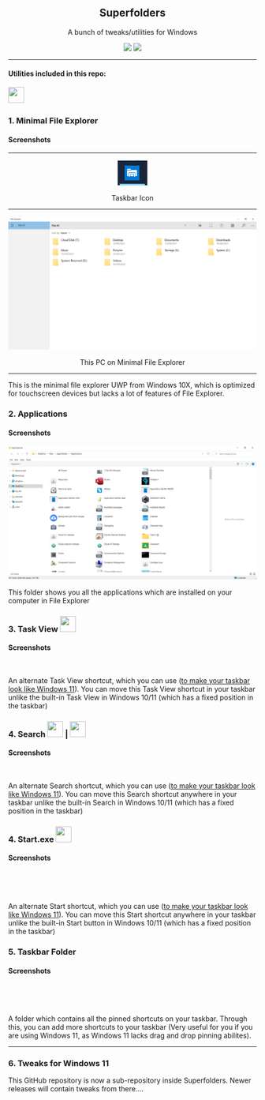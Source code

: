  
<h2 align="center">Superfolders</h2>
  
<p align="center">A bunch of tweaks/utilities for Windows</p>

<p align="center">
<a href="https://github.com/pronoy2108/Superfolders/releases/tag/v2.5"><img src="https://img.shields.io/github/v/release/pronoy2108/Superfolders?label=version"></a>

<img src="https://img.shields.io/github/downloads/pronoy2108/superfolders/total">
</p>
<hr/>
  
#### Utilities included in this repo:
<code><img width="32" height="32" src="https://raw.githubusercontent.com/pronoy2108/Superfolders/main/Minimal%20File%20Explorer.ico"></code> <h3>1. Minimal File Explorer</h3> 

<h4>Screenshots</h4>

---
<center>
 
 ![](https://raw.githubusercontent.com/pronoy2108/Superfolders/main/10x-explorer_tskicon.png)

</center>
<center>Taskbar Icon</center>

---

<center>
 
 ![](https://raw.githubusercontent.com/pronoy2108/Superfolders/main/10x-explorer_thispc.png)

</center>
<center>
 This PC on Minimal File Explorer
</center>

---

This is the minimal file explorer UWP from Windows 10X, which is optimized for touchscreen devices but lacks a lot of features of File Explorer. 

### 2. Applications

<h4>Screenshots</h4>

![](https://raw.githubusercontent.com/pronoy2108/Superfolders/main/applications_folder.png)

This folder shows you all the applications which are installed on your computer in File Explorer

### 3. Task View <code><img width="32" height="32" src="https://raw.githubusercontent.com/pronoy2108/Superfolders/main/taskview.ico"></code>

<h4>Screenshots</h4>


<center>
 
 ![]()

</center>

An alternate Task View shortcut, which you can use ([to make your taskbar look like Windows 11](https://gist.github.com/pronoy2108/dcac79274d33b6f127fa5e2a4aa633f5)). You can move this Task View shortcut in your taskbar unlike the built-in Task View in Windows 10/11 (which has a fixed position in the taskbar)

### 4. Search <code><img width="32" height="32" src="https://raw.githubusercontent.com/pronoy2108/Superfolders/main/search-dark.ico"></code> | <code><img width="32" height="32" src="https://raw.githubusercontent.com/pronoy2108/Superfolders/main/search.ico"></code>

<h4>Screenshots</h4>


<center>
 
 ![]()

</center>

An alternate Search shortcut, which you can use ([to make your taskbar look like Windows 11](https://gist.github.com/pronoy2108/dcac79274d33b6f127fa5e2a4aa633f5)). You can move this Search shortcut anywhere in your taskbar unlike the built-in Search in Windows 10/11 (which has a fixed position in the taskbar)

### 4. Start.exe <code><img width="32" height="32" src="https://files.catbox.moe/s7n3sz.ico"></code>

<h4>Screenshots</h4>

![]()

<center>
 
 ![]()

</center>

An alternate Start shortcut, which you can use ([to make your taskbar look like Windows 11](https://gist.github.com/pronoy2108/dcac79274d33b6f127fa5e2a4aa633f5)). You can move this Start shortcut anywhere in your taskbar unlike the built-in Start button in Windows 10/11 (which has a fixed position in the taskbar)

### 5. Taskbar Folder
<h4>Screenshots</h4>

![]()

<center>
 
 ![]()

</center>

A folder which contains all the pinned shortcuts on your taskbar. Through this, you can add more shortcuts to your taskbar (Very useful for you if you are using Windows 11, as Windows 11 lacks drag and drop pinning abilites).

---

### 6. Tweaks for Windows 11

This GitHub repository is now a sub-repository inside Superfolders. Newer releases will contain tweaks from there....
